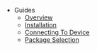 * Guides
  * [Overview](index.md)
  * [Installation](Installation.md)
  * [Connecting To Device](ConnectingToDevice.md)
  * [Package Selection](PackageSelection.md)
